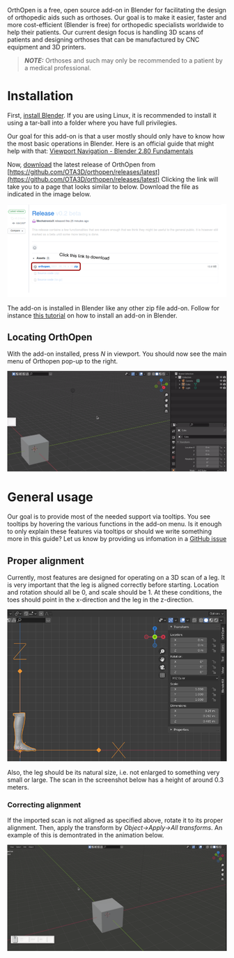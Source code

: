 OrthOpen is a free, open source add-on in Blender for facilitating the design of orthopedic aids such as orthoses.  Our
goal is to make it easier, faster and more cost-efficient (Blender is free) for orthopedic specialists worldwide to help
their patients. Our current design focus is handling 3D scans of patients and designing orthoses that can be manufactured by
CNC equipment and 3D printers.

> **_NOTE:_**  Orthoses and such may only be recommended to a patient by a medical professional.

# Installation
First, [install Blender](https://www.blender.org/download/). If you are using Linux, it is recommended to install it
using a tar-ball into a folder where you have full privilegies. 

Our goal for this add-on is that a user mostly should only have to know how the most basic operations in Blender. 
Here is an official guide that might help with that: [Viewport Navigation - Blender 2.80 Fundamentals](https://www.youtube.com/watch?v=ILqOWe3zAbk&ab_channel=Blender)  

Now, [download](https://github.com/OTA3D/orthopen/releases/latest)  the latest release of OrthOpen from
[https://github.com/OTA3D/orthopen/releases/latest](https://github.com/OTA3D/orthopen/releases/latest) Clicking the link
will take you to a page that looks similar to below. Download the file as indicated in the image below.

![](download_instruction.png)

The add-on is installed in Blender like any other zip file add-on. Follow for instance [this tutorial](https://www.youtube.com/watch?v=LzdoUTvAgXk&ab_channel=TheCGEssentials) 
 on how to install an add-on in Blender.

## Locating OrthOpen
With the add-on installed, press *N* in viewport. You should now see the main menu of Orthopen pop-up to the right.

![How to open the plugin](show_menu.gif)

# General usage
Our goal is to provide most of the needed support via tooltips. You see tooltips by hovering the various functions in the add-on menu. Is it enough to only explain 
these features via tooltips or should we write something more in this guide? Let us know by providing us infomation in a [GitHub issue](https://github.com/OTA3D/orthopen/issues) 

## Proper alignment
Currently, most features are designed for operating on a 3D scan of a leg. It is very important that the leg is aligned correctly before starting.
Location and rotation should all be 0, and scale should be 1. At these conditions, the toes should point in the x-direction and 
the leg in the z-direction. 

![The leg must be aligned like this](coordinates_leg.png)

Also, the leg should be its natural size, i.e. not enlarged to something very small or large. The scan in the screenshot
below has a height of around 0.3 meters. 

### Correcting alignment
If the imported scan is not aligned as specified above, rotate it to its proper alignment. Then, apply the transform by *Object->Apply->All transforms*. An example 
of this is demontrated in the animation below.

![How to correct leg alignment](correct_leg.gif)
